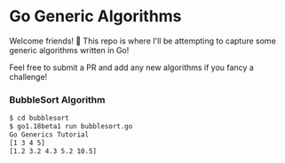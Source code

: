 Go Generic Algorithms
=======================

Welcome friends! 👋 This repo is where I'll be attempting to capture some generic algorithms
written in Go!

Feel free to submit a PR and add any new algorithms if you fancy a challenge!

### BubbleSort Algorithm

```bash
$ cd bubblesort
$ go1.18beta1 run bubblesort.go                              
Go Generics Tutorial
[1 3 4 5]
[1.2 3.2 4.3 5.2 10.5]
```
